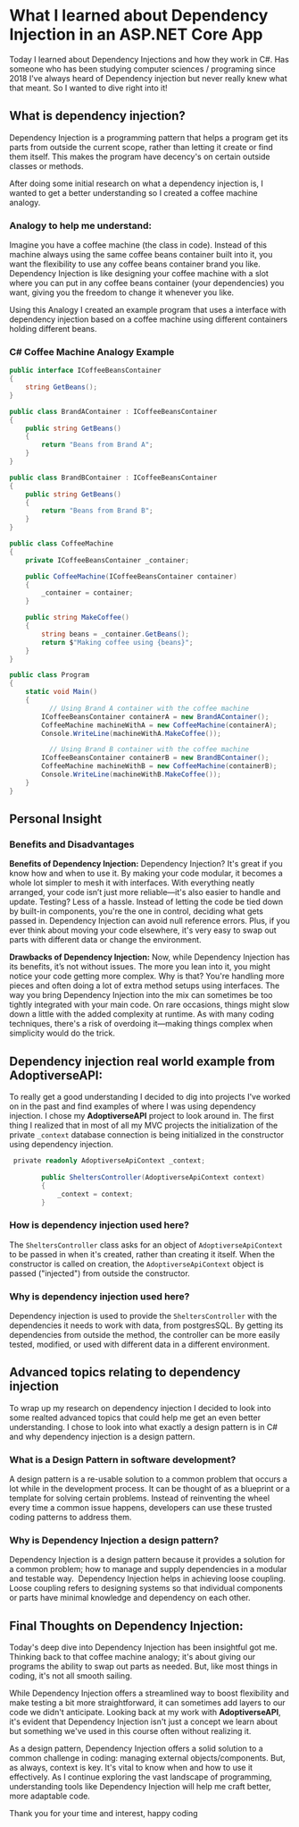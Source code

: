 # What I learned about Dependency Injection in an ASP.NET Core App
Today I learned about Dependency Injections and how they work in C#. Has someone who has been studying computer sciences / programing since 2018 I've always heard of Dependency injection but never really knew what that meant. So I wanted to dive right into it!
## What is dependency injection?
Dependency Injection is a programming pattern that helps a program get its parts from outside the current scope, rather than letting it create or find them itself. This makes the program have decency's on certain outside classes or methods.

After doing some initial research on what a dependency injection is, I wanted to get a better understanding so I created a coffee machine analogy. 
### Analogy to help me understand:
Imagine you have a coffee machine (the class in code). Instead of this machine always using the same coffee beans container built into it, you want the flexibility to use any coffee beans container brand you like. Dependency Injection is like designing your coffee machine with a slot where you can put in any coffee beans container (your dependencies) you want, giving you the freedom to change it whenever you like.

Using this Analogy I created an example program that uses a interface with dependency injection based on a coffee machine using different containers holding different beans.
### C# Coffee Machine Analogy Example
``` c#
public interface ICoffeeBeansContainer
{
    string GetBeans();
}

public class BrandAContainer : ICoffeeBeansContainer
{
    public string GetBeans()
    {
        return "Beans from Brand A";
    }
}

public class BrandBContainer : ICoffeeBeansContainer
{
    public string GetBeans()
    {
        return "Beans from Brand B";
    }
}

public class CoffeeMachine
{
    private ICoffeeBeansContainer _container;

    public CoffeeMachine(ICoffeeBeansContainer container)
    {
        _container = container;
    }

    public string MakeCoffee()
    {
        string beans = _container.GetBeans();
        return $"Making coffee using {beans}";
    }
}

public class Program
{
    static void Main()
    {
          // Using Brand A container with the coffee machine
        ICoffeeBeansContainer containerA = new BrandAContainer();
        CoffeeMachine machineWithA = new CoffeeMachine(containerA);
        Console.WriteLine(machineWithA.MakeCoffee());

          // Using Brand B container with the coffee machine
        ICoffeeBeansContainer containerB = new BrandBContainer();
        CoffeeMachine machineWithB = new CoffeeMachine(containerB);
        Console.WriteLine(machineWithB.MakeCoffee());
    }
}
```

## Personal Insight
### Benefits and Disadvantages
**Benefits of Dependency Injection:** Dependency Injection? It's great if you know how and when to use it. By making your code modular, it becomes a whole lot simpler to mesh it with interfaces. With everything neatly arranged, your code isn’t just more reliable—it's also easier to handle and update. Testing? Less of a hassle. Instead of letting the code be tied down by built-in components, you're the one in control, deciding what gets passed in. Dependency Injection can avoid null reference errors. Plus, if you ever think about moving your code elsewhere, it's very easy to swap out parts with different data or change the environment.

**Drawbacks of Dependency Injection:** Now, while Dependency Injection has its benefits, it’s not without issues. The more you lean into it, you might notice your code getting more complex. Why is that? You're handling more pieces and often doing a lot of extra method setups using interfaces. The way you bring Dependency Injection into the mix can sometimes be too tightly integrated with your main code. On rare occasions, things might slow down a little with the added complexity at runtime. As with many coding techniques, there's a risk of overdoing it—making things complex when simplicity would do the trick.

## Dependency injection real world example from AdoptiverseAPI:
To really get a good understanding I decided to dig into projects I've worked on in the past and find examples of where I was using dependency injection. I chose my **AdoptiverseAPI** project to look around in. The first thing I realized that in most of all my MVC projects the initialization of the private `_context` database connection is being initialized in the constructor using dependency injection.

``` c#
 private readonly AdoptiverseApiContext _context;  
  
        public SheltersController(AdoptiverseApiContext context)  
        {  
            _context = context;  
        }
```
### How is dependency injection used here?
The `SheltersController` class asks for an object of `AdoptiverseApiContext` to be passed in when it's created, rather than creating it itself. When the constructor is called on creation, the `AdoptiverseApiContext` object is passed ("injected") from outside the constructor.
### Why is dependency injection used here?
Dependency injection is used to provide the `SheltersController` with the dependencies it needs to work with data, from postgresSQL. By getting its dependencies from outside the method, the controller can be more easily tested, modified, or used with different data in a different environment.
## Advanced topics relating to dependency injection
To wrap up my research on dependency injection I decided to look into some realted advanced topics that could help me get an even better understanding. I chose to look into what exactly a design pattern is in C# and why dependency injection is a design pattern. 
### What is a Design Pattern in software development?
A design pattern is a re-usable solution to a common problem that occurs a lot while in the development process. It can be thought of as a blueprint or a template for solving certain problems. Instead of reinventing the wheel every time a common issue happens, developers can use these trusted coding patterns to address them.
### Why is Dependency Injection a design pattern?
Dependency Injection is a design pattern because it provides a solution for a common problem; how to manage and supply dependencies in a modular and testable way.  Dependency Injection helps in achieving loose coupling. Loose coupling refers to designing systems so that individual components or parts have minimal knowledge and dependency on each other.

## Final Thoughts on Dependency Injection:
Today's deep dive into Dependency Injection has been insightful got me. Thinking back to that coffee machine analogy; it's about giving our programs the ability to swap out parts as needed. But, like most things in coding, it's not all smooth sailing.

While Dependency Injection offers a streamlined way to boost flexibility and make testing a bit more straightforward, it can sometimes add layers to our code we didn't anticipate. Looking back at my work with **AdoptiverseAPI**, it's evident that Dependency Injection isn't just a concept we learn about but something we've used in this course often without realizing it.

As a design pattern, Dependency Injection offers a solid solution to a common challenge in coding: managing external objects/components. But, as always, context is key. It's vital to know when and how to use it effectively. As I continue exploring the vast landscape of programming, understanding tools like Dependency Injection will help me craft better, more adaptable code.  
  
Thank you for your time and interest, happy coding

